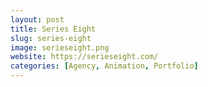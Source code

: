 ```yaml
---
layout: post
title: Series Eight
slug: series-eight
image: serieseight.png
website: https://serieseight.com/
categories: [Agency, Animation, Portfolio]
---
```

